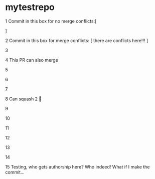 # mytestrepo

1
Commit in this box for no merge conflicts:[



]

2
Commit in this box for merge conflicts: [ there are conflicts here!!!
]

3 

4 This PR can also merge

5

6

7

8 Can squash 2 :dog:

9

10

11

12

13

14

15 Testing, who gets authorship here? Who indeed! What if I make the commit...
